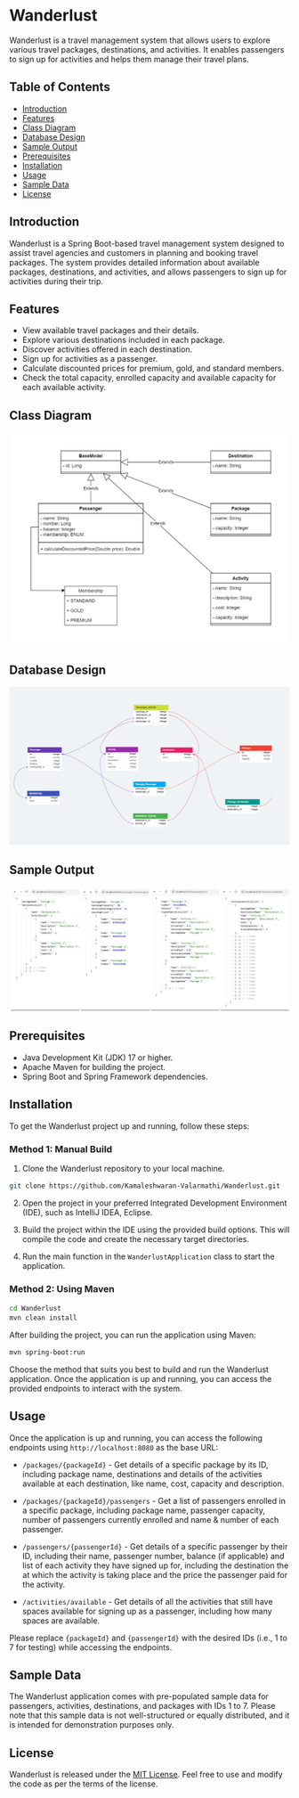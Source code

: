 # Wanderlust

Wanderlust is a travel management system that allows users to explore various travel packages, destinations, and activities. It enables passengers to sign up for activities and helps them manage their travel plans.

## Table of Contents

- [Introduction](#introduction)
- [Features](#features)
- [Class Diagram](#Class_Diagram)
- [Database Design](#Database_Design)
- [Sample Output](#Sample_Output)
- [Prerequisites](#prerequisites)
- [Installation](#installation)
- [Usage](#usage)
- [Sample Data](#sample-data)
- [License](#license)

## Introduction

Wanderlust is a Spring Boot-based travel management system designed to assist travel agencies and customers in planning and booking travel packages. The system provides detailed information about available packages, destinations, and activities, and allows passengers to sign up for activities during their trip.

## Features

- View available travel packages and their details.
- Explore various destinations included in each package.
- Discover activities offered in each destination.
- Sign up for activities as a passenger.
- Calculate discounted prices for premium, gold, and standard members.
- Check the total capacity, enrolled capacity and available capacity for each available activity.

## Class Diagram

![Class Diagram](assets/Class_Design.png)

## Database Design

![Database Design](assets/DB_Design.png)

## Sample Output

![Sample Output](assets/Sample_Output.png)

## Prerequisites

- Java Development Kit (JDK) 17 or higher.
- Apache Maven for building the project.
- Spring Boot and Spring Framework dependencies.

## Installation

To get the Wanderlust project up and running, follow these steps:

### Method 1: Manual Build

1. Clone the Wanderlust repository to your local machine.

```bash
git clone https://github.com/Kamaleshwaran-Valarmathi/Wanderlust.git
```

2. Open the project in your preferred Integrated Development Environment (IDE), such as IntelliJ IDEA, Eclipse.

3. Build the project within the IDE using the provided build options. This will compile the code and create the necessary target directories.

4. Run the main function in the `WanderlustApplication` class to start the application.

### Method 2: Using Maven

```bash
cd Wanderlust
mvn clean install
```

After building the project, you can run the application using Maven:

```bash
mvn spring-boot:run
```

Choose the method that suits you best to build and run the Wanderlust application. Once the application is up and running, you can access the provided endpoints to interact with the system.

## Usage

Once the application is up and running, you can access the following endpoints using `http://localhost:8080` as the base URL:

- `/packages/{packageId}` - Get details of a specific package by its ID, including package name, destinations and details of the activities available at each destination, like name, cost, capacity and description.

- `/packages/{packageId}/passengers` - Get a list of passengers enrolled in a specific package, including package name, passenger capacity, number of passengers currently enrolled and name & number of each passenger.

- `/passengers/{passengerId}` - Get details of a specific passenger by their ID, including their name, passenger number, balance (if applicable) and list of each activity they have signed up for, including the destination the at which the activity is taking place and the price the passenger paid for the activity.

- `/activities/available` - Get details of all the activities that still have spaces available for signing up as a passenger, including how many spaces are available.

Please replace `{packageId}` and `{passengerId}` with the desired IDs (i.e., 1 to 7 for testing) while accessing the endpoints.

## Sample Data

The Wanderlust application comes with pre-populated sample data for passengers, activities, destinations, and packages with IDs 1 to 7. Please note that this sample data is not well-structured or equally distributed, and it is intended for demonstration purposes only.

## License

Wanderlust is released under the [MIT License](https://opensource.org/licenses/MIT). Feel free to use and modify the code as per the terms of the license.
